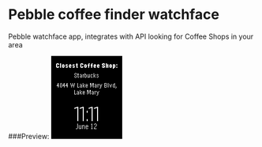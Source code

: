 Pebble coffee finder watchface
====================

Pebble watchface app, integrates with API looking for Coffee Shops in your area


###Preview:
![App screenshot](https://raw.githubusercontent.com/sergiocruz/pebble-coffee-finder/master/pebble-screenshot_2014-06-12_23-11-26.png)
